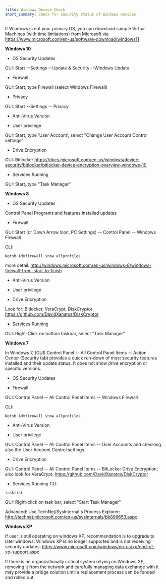 ```yaml
---
title: Windows Device Check
short_summary: Check for security status of Windows devices
---
```



  If Windows is not your primary OS, you can download sample Virtual Machines
  (with time limitations) from Microsoft via https://www.microsoft.com/en-us/software-download/windows11 

  **Windows 10**

  * OS Security Updates

  GUI: Start --Settings --Update & Security --Windows Update

  * Firewall

  GUI: Start, type Firewall (select Windows Firewall)

  * Privacy

  GUI: Start --Settings -- Privacy

  * Anti-Virus Version

  * User privilege

  GUI: Start, type 'User Account', select "Change User Account Control settings"

  * Drive Encryption

  GUI: Bitlocker
  https://docs.microsoft.com/en-us/windows/device-security/bitlocker/bitlocker-device-encryption-overview-windows-10

  * Services Running

  GUI: Start, type "Task Manager"

  **Windows 8**

   * OS Security Updates

   Control Panel Programs and features installed updates

   * Firewall

  GUI: Start (or Down Arrow Icon, PC Settings) -- Control Panel -- Windows
  Firewall

  CLI:

  ```Netsh Advfirewall show allprofiles```

  more detail:
  http://windows.microsoft.com/en-us/windows-8/windows-firewall-from-start-to-finish

   * Anti-Virus Version

   * User privilege

   * Drive Encryption

  Look for: Bitlocker, VeraCrypt, DiskCryptor https://github.com/DavidXanatos/DiskCryptor

   * Services Running

  GUI: Right-Click on bottom taskbar, select "Task Manager"

  **Windows 7**

  In Windows 7, (GUI) Control Panel -- All Control Panel Items -- Action Center
  (Security tab) provides a quick run-down of most security features installed
  and their update status. It does not show drive encryption or specific
  versions.

   * OS Security Updates

   * Firewall

  GUI: Control Panel -- All Control Panel Items -- Windows Firewall


  CLI:

  ```Netsh Advfirewall show allprofiles```

   * Anti-Virus Version

   * User privilege

  GUI: Control Panel -- All Control Panel Items -- User Accounts and checking
  also the User Account Control settings.

   * Drive Encryption

  GUI: Control Panel -- All Control Panel Items -- BitLocker Drive Encryption;
  also look for VeraCrypt, https://github.com/DavidXanatos/DiskCryptor

   * Services Running
  CLI:

  ```tasklist```


  GUI: Right-click on task bar, select "Start Task Manager"


  Advanced: Use TechNet/SysInternal's Process Explorer:
  http://technet.microsoft.com/en-us/sysinternals/bb896653.aspx


  **Windows XP**


  If user is still operating on windows XP, recommendation is to upgrade to
  later windows. Windows XP is no longer supported and is not receiving security
  updates: https://www.microsoft.com/windows/en-us/xp/end-of-xp-support.aspx


  If there is an organizationally critical system relying on Windows XP,
  removing it from the network and carefully managing data exchange with it may
  provide a bridge solution until a replacement process can be funded and rolled
  out.
